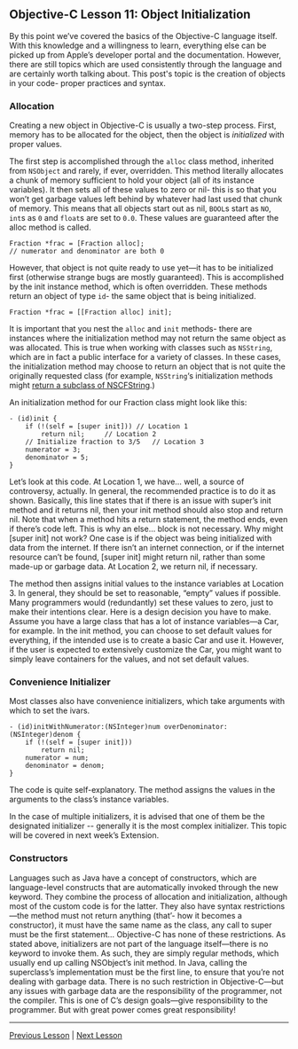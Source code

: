 ## Objective-C Lesson 11: Object Initialization

By this point we’ve covered the basics of the Objective-C language itself. With this knowledge and a willingness to learn, everything else can be picked up from Apple’s developer portal and the documentation. However, there are still topics which are used consistently through the language and are certainly worth talking about. This post's topic is the creation of objects in your code- proper practices and syntax.

### Allocation

Creating a new object in Objective-C is usually a two-step process. First, memory has to be allocated for the object, then the object is *initialized* with proper values.

The first step is accomplished through the `alloc` class method, inherited from `NSObject` and rarely, if ever, overridden. This method literally allocates a chunk of memory sufficient to hold your object (all of its instance variables). It then sets all of these values to zero or nil- this is so that you won’t get garbage values left behind by whatever had last used that chunk of memory. This means that all objects start out as nil, `BOOL`s start as `NO`, `int`s as `0` and `float`s are set to `0.0`. These values are guaranteed after the alloc method is called.

```objc
Fraction *frac = [Fraction alloc];
// numerator and denominator are both 0
```

However, that object is not quite ready to use yet—it has to be initialized first (otherwise strange bugs are mostly guaranteed). This is accomplished by the init instance method, which is often overridden. These methods return an object of type `id`- the same object that is being initialized.

```objc
Fraction *frac = [[Fraction alloc] init];
```

It is important that you nest the `alloc` and `init` methods- there are instances where the initialization method may not return the same object as was allocated. This is true when working with classes such as `NSString`, which are in fact a public interface for a variety of classes. In these cases, the initialization method may choose to return an object that is not quite the originally requested class (for example, `NSString`‘s initialization methods might [return a subclass of NSCFString](https://stackoverflow.com/questions/393873/nsstring-instance-reports-its-class-as-nscfstring).)

An initialization method for our Fraction class might look like this:

```objc
- (id)init {
    if (!(self = [super init])) // Location 1
        return nil;     // Location 2
    // Initialize fraction to 3/5   // Location 3
    numerator = 3;
    denominator = 5;
}
```

Let’s look at this code. At Location 1, we have… well, a source of controversy, actually. In general, the recommended practice is to do it as shown. Basically, this line states that if there is an issue with super’s init method and it returns nil, then your init method should also stop and return nil. Note that when a method hits a return statement, the method ends, even if there’s code left. This is why an else… block is not necessary. Why might [super init] not work? One case is if the object was being initialized with data from the internet. If there isn’t an internet connection, or if the internet resource can’t be found, [super init] might return nil, rather than some made-up or garbage data. At Location 2, we return nil, if necessary.

The method then assigns initial values to the instance variables at Location 3. In general, they should be set to reasonable, “empty” values if possible. Many programmers would (redundantly) set these values to zero, just to make their intentions clear. Here is a design decision you have to make. Assume you have a large class that has a lot of instance variables—a Car, for example. In the init method, you can choose to set default values for everything, if the intended use is to create a basic Car and use it. However, if the user is expected to extensively customize the Car, you might want to simply leave containers for the values, and not set default values.

### Convenience Initializer

Most classes also have convenience initializers, which take arguments with which to set the ivars.

```objc
- (id)initWithNumerator:(NSInteger)num overDenominator:(NSInteger)denom {
    if (!(self = [super init]))
        return nil;
    numerator = num;
    denominator = denom;
}
```

The code is quite self-explanatory. The method assigns the values in the arguments to the class’s instance variables.

In the case of multiple initializers, it is advised that one of them be the designated initializer -- generally it is the most complex initializer. This topic will be covered in next week’s Extension.

### Constructors

Languages such as Java have a concept of constructors, which are language-level constructs that are automatically invoked through the new keyword. They combine the process of allocation and initialization, although most of the custom code is for the latter. They also have syntax restrictions—the method must not return anything (that’- how it becomes a constructor), it must have the same name as the class, any call to super must be the first statement… Objective-C has none of these restrictions. As stated above, initializers are not part of the language itself—there is no keyword to invoke them. As such, they are simply regular methods, which usually end up calling NSObject’s init method. In Java, calling the superclass’s implementation must be the first line, to ensure that you’re not dealing with garbage data. There is no such restriction in Objective-C—but any issues with garbage data are the responsibility of the programmer, not the compiler. This is one of C’s design goals—give responsibility to the programmer. But with great power comes great responsibility!

---

[Previous Lesson](75.md) | [Next Lesson](77.md)
